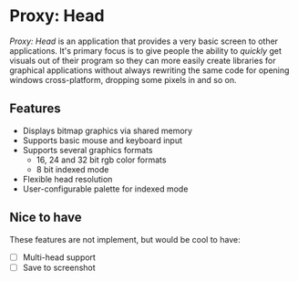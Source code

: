 # Proxy: Head

_Proxy: Head_ is an application that provides a very basic screen to other applications. It's primary focus is to give
people the ability to _quickly_ get visuals out of their program so they can more easily create libraries for graphical
applications without always rewriting the same code for opening windows cross-platform, dropping some pixels in and so on.

## Features

- Displays bitmap graphics via shared memory
- Supports basic mouse and keyboard input
- Supports several graphics formats
  - 16, 24 and 32 bit rgb color formats
  - 8 bit indexed mode
- Flexible head resolution
- User-configurable palette for indexed mode

## Nice to have

These features are not implement, but would be cool to have:

- [ ] Multi-head support
- [ ] Save to screenshot
